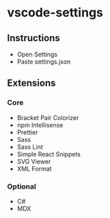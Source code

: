 # vscode-settings

## Instructions

- Open Settings
- Paste settings.json

## Extensions

### Core

- Bracket Pair Colorizer
- npm Intellisense
- Prettier
- Sass
- Sass Lint
- Simple React Snippets
- SVG Viewer
- XML Format

### Optional

- C#
- MDX
